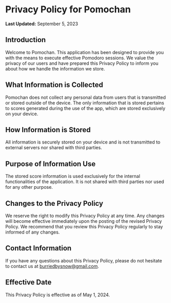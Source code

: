 # Privacy Policy for Pomochan
**Last Updated:** September 5, 2023

## Introduction
Welcome to Pomochan. This application has been designed to provide you with the means to execute effective Pomodoro sessions. We value the privacy of our users and have prepared this Privacy Policy to inform you about how we handle the information we store.

## What Information is Collected
Pomochan does not collect any personal data from users that is transmitted or stored outside of the device. The only information that is stored pertains to scores generated during the use of the app, which are stored exclusively on your device.

## How Information is Stored
All information is securely stored on your device and is not transmitted to external servers nor shared with third parties.

## Purpose of Information Use
The stored score information is used exclusively for the internal functionalities of the application. It is not shared with third parties nor used for any other purpose.

## Changes to the Privacy Policy
We reserve the right to modify this Privacy Policy at any time. Any changes will become effective immediately upon the posting of the revised Privacy Policy. We recommend that you review this Privacy Policy regularly to stay informed of any changes.

## Contact Information
If you have any questions about this Privacy Policy, please do not hesitate to contact us at burriedbysnow@gmail.com.

## Effective Date
This Privacy Policy is effective as of May 1, 2024.
